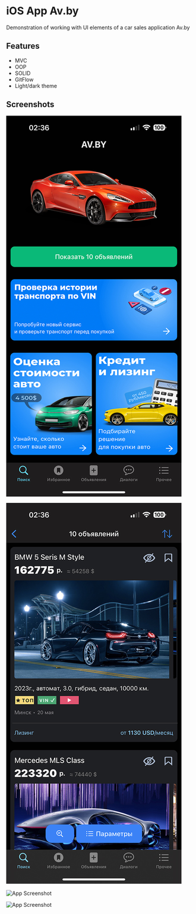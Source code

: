
# iOS App Av.by

Demonstration of working with UI elements of a car sales application Av.by


## Features

- MVC
- OOP
- SOLID
- GitFlow
- Light/dark theme


## Screenshots

![App Screenshot](https://github.com/malyshewandrew/Av.by/blob/main/av.by/Assets.xcassets/1.imageset/1.jpg?raw=true)

![App Screenshot](https://github.com/malyshewandrew/Av.by/blob/main/av.by/Assets.xcassets/2.imageset/2.jpg?raw=true)

![App Screenshot](https://github.com/malyshewandrew/Av.by/blob/main/av.by/Assets.xcassets/2.imageset/3.jpg?raw=true)

![App Screenshot](https://github.com/malyshewandrew/Av.by/blob/main/av.by/Assets.xcassets/2.imageset/4.jpg?raw=true)
